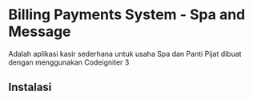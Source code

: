 # Billing Payments System - Spa and Message
Adalah aplikasi kasir sederhana untuk usaha Spa dan Panti Pijat dibuat dengan menggunakan Codeigniter 3
## Instalasi
